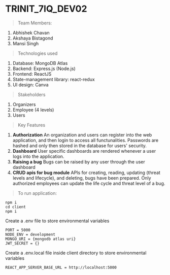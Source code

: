 # TRINIT_7IQ_DEV02

> Team Members:
1. Abhishek Chavan
2. Akshaya Bistagond
3. Mansi Singh

> Technologies used
1. Database: MongoDB Atlas
2. Backend: Express.js (Node.js)
3. Frontend: ReactJS
4. State-management library: react-redux
5. UI design: Canva

> Stakeholders
1. Organizers
2. Employee (4 levels)
3. Users
 
> Key Features
1. **Authorization** An organization and users can register into the web application, and then login to access all functunalities. Passwords are hashed and only then stored in the database for users' security.
2. **Dashboard**  User specific dashboards are rendered whenever a user logs into the application.
3. **Raising a bug** Bugs can be raised by any user through the user dashboard
4. **CRUD apis for bug module** APIs for creating, reading, updating (threat levels and lifecycle), and deleting, bugs have been prepared. Only authorized employees can update the life cycle and threat level of a bug.

>To run application:
```
npm i
cd client
npm i
```
Create a .env file to store environmental variables
```
PORT = 5000
NODE_ENV = development
MONGO_URI = {mongodb atlas uri}
JWT_SECRET = {}
```
Create a .env.local file inside client directory to store environmental variables
```
REACT_APP_SERVER_BASE_URL = http://localhost:5000
```
